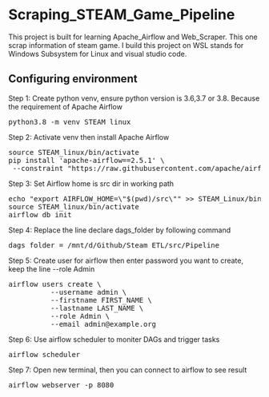 # Scraping_STEAM_Game_Pipeline
This project is built for learning Apache_Airflow and Web_Scraper. This one scrap information of steam game.
I build this project on WSL stands for Windows Subsystem for Linux and visual studio code.

## Configuring environment
Step 1: Create python venv, ensure python version is 3.6,3.7 or 3.8. Because the requirement of Apache Airflow
<pre>python3.8 -m venv STEAM_linux</pre>

Step 2: Activate venv then install Apache Airflow
<pre>source STEAM_linux/bin/activate 
pip install 'apache-airflow==2.5.1' \
 --constraint "https://raw.githubusercontent.com/apache/airflow/constraints-2.5.1/constraints-3.8.txt"
</pre>

Step 3: Set Airflow home is src dir in working path
<pre>echo "export AIRFLOW_HOME=\"$(pwd)/src\"" >> STEAM_Linux/bin/activate
source STEAM_linux/bin/activate
airflow db init</pre> 

Step 4: Replace the line declare dags_folder by following command
<pre>dags_folder = /mnt/d/Github/Steam_ETL/src/Pipeline</pre> 

Step 5: Create user for airflow then enter password you want to create, keep the line --role Admin
<pre>airflow users create \
          --username admin \
          --firstname FIRST_NAME \
          --lastname LAST_NAME \
          --role Admin \
          --email admin@example.org</pre>

Step 6: Use airflow scheduler to moniter DAGs and trigger tasks
<pre>airflow scheduler</pre>

Step 7: Open new terminal, then you can connect to airflow to see result
<pre>airflow webserver -p 8080</pre>